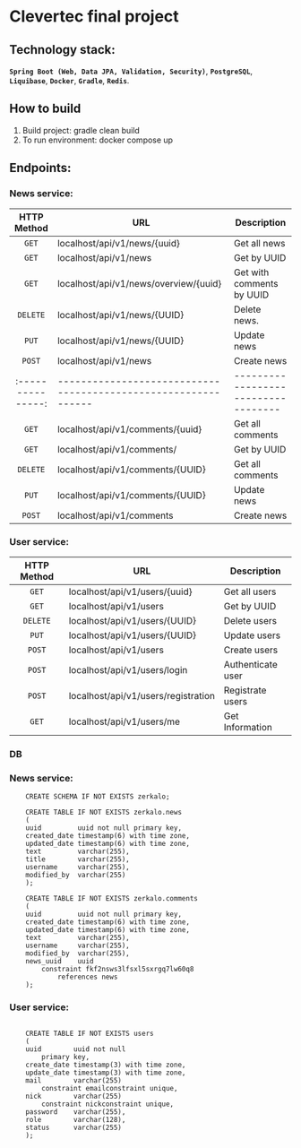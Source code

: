 # Clevertec final project


##  Technology stack:
**`Spring Boot (Web, Data JPA, Validation, Security)`**, **`PostgreSQL`**, **`Liquibase`**, **`Docker`**, **`Gradle`**, **`Redis`**. 


## How to build
1. Build project: gradle clean build
2. To run environment: docker compose up

##  Endpoints:

### News service:

|   HTTP Method   | URL                                                          | Description                       |
|:---------------:|--------------------------------------------------------------|-----------------------------------|
|      `GET`      | localhost/api/v1/news/{uuid}                                 | Get all news                      |
|      `GET`      | localhost/api/v1/news                                        | Get by UUID                       |
|      `GET`      | localhost/api/v1/news/overview/{uuid}                        | Get with comments by UUID         |
|      `DELETE`   | localhost/api/v1/news/{UUID}                                 | Delete news.                      |
|      `PUT`      | localhost/api/v1/news/{UUID}                                 | Update news                       |
|      `POST`     | localhost/api/v1/news                                        | Create news                       |
|:---------------:|--------------------------------------------------------------|-----------------------------------|
|      `GET`      | localhost/api/v1/comments/{uuid}                             | Get all comments                  |
|      `GET`      | localhost/api/v1/comments/                                   | Get by UUID                       |
|      `DELETE`   | localhost/api/v1/comments/{UUID}                             | Get all comments                  |
|      `PUT`      | localhost/api/v1/comments/{UUID}                             | Update news                       |
|      `POST`     | localhost/api/v1/comments                                    | Create news                       |

### User service:

|   HTTP Method   | URL                                                          | Description                       |
|:---------------:|--------------------------------------------------------------|-----------------------------------|
|      `GET`      | localhost/api/v1/users/{uuid}                                 | Get all users                    |
|      `GET`      | localhost/api/v1/users                                        | Get by UUID                      |
|      `DELETE`   | localhost/api/v1/users/{UUID}                                 | Delete users                     |
|      `PUT`      | localhost/api/v1/users/{UUID}                                 | Update users                     |
|      `POST`     | localhost/api/v1/users                                        | Create users                     |
|      `POST`     | localhost/api/v1/users/login                                  | Authenticate user                |
|      `POST`     | localhost/api/v1/users/registration                           | Registrate users                 |
|      `GET`      | localhost/api/v1/users/me                                     | Get Information                  |


### DB

### News service:
```postgresql
    CREATE SCHEMA IF NOT EXISTS zerkalo;

    CREATE TABLE IF NOT EXISTS zerkalo.news
    (
    uuid         uuid not null primary key,
    created_date timestamp(6) with time zone,
    updated_date timestamp(6) with time zone,
    text         varchar(255),
    title        varchar(255),
    username     varchar(255),
    modified_by  varchar(255)
    );
    
    CREATE TABLE IF NOT EXISTS zerkalo.comments
    (
    uuid         uuid not null primary key,
    created_date timestamp(6) with time zone,
    updated_date timestamp(6) with time zone,
    text         varchar(255),
    username     varchar(255),
    modified_by  varchar(255),
    news_uuid    uuid
        constraint fkf2nsws3lfsxl5sxrgq7lw60q8
            references news
    );
```
### User service:

```postgresql
    
    CREATE TABLE IF NOT EXISTS users
    (
    uuid        uuid not null
        primary key,
    create_date timestamp(3) with time zone,
    update_date timestamp(3) with time zone,
    mail        varchar(255)
        constraint emailconstraint unique,
    nick        varchar(255)
        constraint nickconstraint unique,
    password    varchar(255),
    role        varchar(128),
    status      varchar(255)
    );
    
   
```

